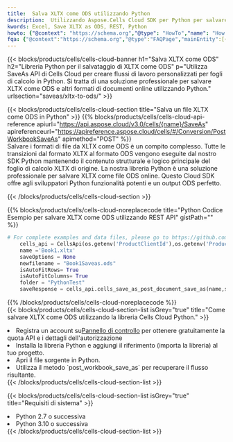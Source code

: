 ```yaml
---
title:  Salva XLTX come ODS utilizzando Python
description:  Utilizzando Aspose.Cells Cloud SDK per Python per salvare il file in formato XLTX come file in formato ODS.
kwords: Excel, Save XLTX as ODS, REST, Python
howto: {"@context": "https://schema.org","@type": "HowTo","name": "How to save XLTX as ODS using the Cells Cloud Python library.","description": "How to save XLTX as ODS using the Cells Cloud Python library.","image": {"@type": "ImageObject"},"url": "/python/saveas/xltx-to-ods/","step": [{ "@type": "HowToStep","name": "How to save XLTX as ODS using the Cells Cloud Python library. step 1", "image": {"@type": "ImageObject",},"url": "/python/saveas/xltx-to-ods/","text": "Register an account at <a href='https://dashboard.aspose.cloud/'>Dashboard</a> to get free API quota & authorization details",},{ "@type": "HowToStep","name": "How to save XLTX as ODS using the Cells Cloud Python library. step 1", "image": {"@type": "ImageObject",},"url": "/python/saveas/xltx-to-ods/","text": "Install Python library and add the reference (import the library) to your project.",},{ "@type": "HowToStep","name": "How to save XLTX as ODS using the Cells Cloud Python library. step 1", "image": {"@type": "ImageObject",},"url": "/python/saveas/xltx-to-ods/","text": "Open the source file in Python.",},{ "@type": "HowToStep","name": "How to save XLTX as ODS using the Cells Cloud Python library. step 1", "image": {"@type": "ImageObject",},"url": "/python/saveas/xltx-to-ods/","text": "Use the `post_workbook_save_as` method to retrieve the resulting stream.",}, ],"supply": {"@type": "HowToSupply","name": "document"},"tool": [{"@type": "HowToTool","name": "PyCharm, Visual Studio Code, Sublime, Eclipse"},{"@type": "HowToTool","name": "Aspose Cells"}],"totalTime": "PT6M"}
fqa: {"@context":"https://schema.org","@type":"FAQPage","mainEntity":[{"@type":"Question","name":"Why save file as other formats file in C# using REST API?","acceptedAnswer":{"@type":"Answer","text":"Documents are encoded in many ways, and some files may be incompatible with the software you use. To open and read such files, just save them as appropriate file formats.<br/><ol><li>Install .NET SDK and add the reference (import the library) to your project.</li><li>Open the source file in C# using REST API.</li><li>Call the PostWorkbookSaveAsRequest() method, passing an output filename with required extension.</li><li>Get the result of save as a separate file.</li></ol>"}},{"@type":"Question","name":"What file formats can I save as with your C# library?","acceptedAnswer":{"@type":"Answer","text":"We support a variety of file formats for conversion using .NET library, including XLSX, Excel, xls , PDF, CSV, HTML, Markdown, XML, PNG, JPG, TIFF, Json, TXT and many more."}},{"@type":"Question","name":"What is the maximum allowed file size for conversion using this .NET library?","acceptedAnswer":{"@type":"Answer","text":"There are no file size limits for format conversions using .NET library."}}]}
---
```

{{< blocks/products/cells/cells-cloud-banner h1="Salva XLTX come ODS" h2="Libreria Python per il salvataggio di XLTX come ODS" p="Utilizza SaveAs API di Cells Cloud per creare flussi di lavoro personalizzati per fogli di calcolo in Python. Si tratta di una soluzione professionale per salvare XLTX come ODS e altri formati di documenti online utilizzando Python." urlsection="saveas/xltx-to-ods/" >}}

{{< blocks/products/cells/cells-cloud-section title="Salva un file XLTX come ODS in Python" >}}
{{% blocks/products/cells/cells-cloud-api-reference apiurl="https://api.aspose.cloud/v3.0/cells/{name}/SaveAs" apireferenceurl="https://apireference.aspose.cloud/cells/#/Conversion/PostWorkbookSaveAs" apimethod="POST" %}}
<br/>
Salvare i formati di file da XLTX come ODS è un compito complesso. Tutte le transizioni dal formato XLTX al formato ODS vengono eseguite dal nostro SDK Python mantenendo il contenuto strutturale e logico principale del foglio di calcolo XLTX di origine. La nostra libreria Python è una soluzione professionale per salvare XLTX come file ODS online. Questo Cloud SDK offre agli sviluppatori Python funzionalità potenti e un output ODS perfetto.

{{< /blocks/products/cells/cells-cloud-section >}}

{{% blocks/products/cells/cells-cloud-noreplacecode title="Python Codice Esempio per salvare XLTX come ODS utilizzando REST API" gistPath="" %}}
  
```python
# For complete examples and data files, please go to https://github.com/aspose-cells-cloud/aspose-cells-cloud-python/
    cells_api = CellsApi(os.getenv('ProductClientId'),os.getenv('ProductClientSecret'))
    name ='Book1.xltx'    
    saveOptions = None
    newfilename = "Book1Saveas.ods"
    isAutoFitRows= True
    isAutoFitColumns= True
    folder = "PythonTest"
    saveResponse = cells_api.cells_save_as_post_document_save_as(name,save_options=saveOptions, newfilename=(folder +'/' + newfilename),folder=folder)
```
  
{{% /blocks/products/cells/cells-cloud-noreplacecode %}}
<br/>
{{< blocks/products/cells/cells-cloud-section-list isGrey="true" title="Come salvare XLTX come ODS utilizzando la libreria Cells Cloud Python." >}}
<li> Registra un account su<a href="https://dashboard.aspose.cloud/">Pannello di controllo</a> per ottenere gratuitamente la quota API e i dettagli dell'autorizzazione</li>
<li>Installa la libreria Python e aggiungi il riferimento (importa la libreria) al tuo progetto.</li>
<li>Apri il file sorgente in Python.</li>
<li>Utilizza il metodo `post_workbook_save_as` per recuperare il flusso risultante.</li>
{{< /blocks/products/cells/cells-cloud-section-list >}}

{{< blocks/products/cells/cells-cloud-section-list isGrey="true" title="Requisiti di sistema" >}}
<li>Python 2.7 o successiva</li>
<li>Python 3.10 o successiva</li>
{{< /blocks/products/cells/cells-cloud-section-list >}}
